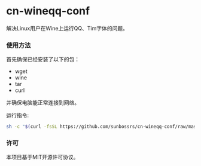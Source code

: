 # cn-wineqq-conf

解决Linux用户在Wine上运行QQ、Tim字体的问题。

### 使用方法

首先确保已经安装了以下的包：

- wget
- wine
- tar
- curl

并确保电脑能正常连接到网络。

运行指令:

```sh
sh -c "$(curl -fsSL https://github.com/sunbossrs/cn-wineqq-conf/raw/master/zhfont.sh)"
```

### 许可

本项目基于MIT开源许可协议。
